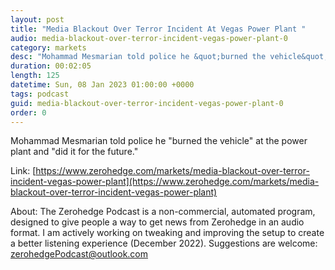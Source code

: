 ```yaml
---
layout: post
title: "Media Blackout Over Terror Incident At Vegas Power Plant "
audio: media-blackout-over-terror-incident-vegas-power-plant-0
category: markets
desc: "Mohammad Mesmarian told police he &quot;burned the vehicle&quot; at the power plant and &quot;did it for the future.&quot; "
duration: 00:02:05
length: 125
datetime: Sun, 08 Jan 2023 01:00:00 +0000
tags: podcast
guid: media-blackout-over-terror-incident-vegas-power-plant-0
order: 0
---
```

Mohammad Mesmarian told police he &quot;burned the vehicle&quot; at the power plant and &quot;did it for the future.&quot; 

Link: [https://www.zerohedge.com/markets/media-blackout-over-terror-incident-vegas-power-plant](https://www.zerohedge.com/markets/media-blackout-over-terror-incident-vegas-power-plant)

About: The Zerohedge Podcast is a non-commercial, automated program, designed to give people a way to get news from Zerohedge in an audio format.  I am actively working on tweaking and improving the setup to create a better listening experience (December 2022).  Suggestions are welcome: [zerohedgePodcast@outlook.com](mailto:zerohedgePodcast@outlook.com)